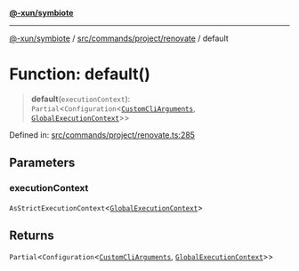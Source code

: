 [**@-xun/symbiote**](../../../../../README.md)

***

[@-xun/symbiote](../../../../../README.md) / [src/commands/project/renovate](../README.md) / default

# Function: default()

> **default**(`executionContext`): `Partial`\<`Configuration`\<[`CustomCliArguments`](../type-aliases/CustomCliArguments.md), [`GlobalExecutionContext`](../../../../configure/type-aliases/GlobalExecutionContext.md)\>\>

Defined in: [src/commands/project/renovate.ts:285](https://github.com/Xunnamius/symbiote/blob/2e19fbb73f32694e0ab61a9670538fab89e2de03/src/commands/project/renovate.ts#L285)

## Parameters

### executionContext

`AsStrictExecutionContext`\<[`GlobalExecutionContext`](../../../../configure/type-aliases/GlobalExecutionContext.md)\>

## Returns

`Partial`\<`Configuration`\<[`CustomCliArguments`](../type-aliases/CustomCliArguments.md), [`GlobalExecutionContext`](../../../../configure/type-aliases/GlobalExecutionContext.md)\>\>
